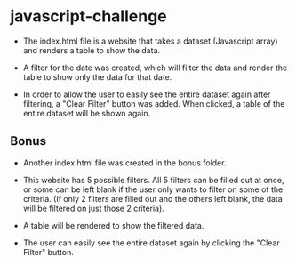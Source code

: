 # javascript-challenge

* The index.html file is a website that takes a dataset (Javascript array) and renders a table to show the data.  

* A filter for the date was created, which will filter the data and render the table to show only the data for that date.  

* In order to allow the user to easily see the entire dataset again after filtering, a "Clear Filter" button was added.  When clicked, a table of the entire dataset will be shown again.  

## Bonus

* Another index.html file was created in the bonus folder.

* This website has 5 possible filters.  All 5 filters can be filled out at once, or some can be left blank if the user only wants to filter on some of the criteria.  (If only 2 filters are filled out and the others left blank, the data will be filtered on just those 2 criteria).

* A table will be rendered to show the filtered data.

* The user can easily see the entire dataset again by clicking the "Clear Filter" button.